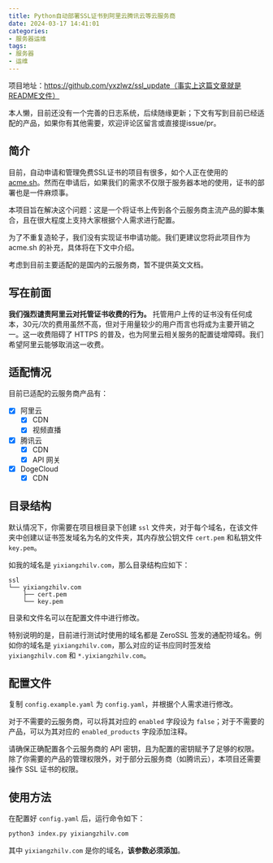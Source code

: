 ```yaml
---
title: Python自动部署SSL证书到阿里云腾讯云等云服务商
date: 2024-03-17 14:41:01
categories:
- 服务器运维
tags:
- 服务器
- 运维
---
```


项目地址：https://github.com/yxzlwz/ssl_update（事实上这篇文章就是README文件）

本人懒，目前还没有一个完善的日志系统，后续随缘更新；下文有写到目前已经适配的产品，如果你有其他需要，欢迎评论区留言或直接提issue/pr。

## 简介

目前，自动申请和管理免费SSL证书的项目有很多，如个人正在使用的 [acme.sh](https://github.com/acmesh-official/acme.sh)。然而在申请后，如果我们的需求不仅限于服务器本地的使用，证书的部署也是一件麻烦事。

本项目旨在解决这个问题：这是一个将证书上传到各个云服务商主流产品的脚本集合，且在很大程度上支持大家根据个人需求进行配置。

为了不重复造轮子，我们没有实现证书申请功能。我们更建议您将此项目作为 acme.sh 的补充，具体将在下文中介绍。

考虑到目前主要适配的是国内的云服务商，暂不提供英文文档。

## 写在前面

**我们强烈谴责阿里云对托管证书收费的行为。** 托管用户上传的证书没有任何成本，30元/次的费用虽然不高，但对于用量较少的用户而言也将成为主要开销之一。这一收费阻碍了 HTTPS 的普及，也为阿里云相关服务的配置徒增障碍。我们希望阿里云能够取消这一收费。

## 适配情况

目前已适配的云服务商产品有：

- [x] 阿里云
  - [x] CDN
  - [x] 视频直播
- [x] 腾讯云
  - [x] CDN
  - [x] API 网关
- [x] DogeCloud
  - [x] CDN

## 目录结构

默认情况下，你需要在项目根目录下创建 `ssl` 文件夹，对于每个域名，在该文件夹中创建以证书签发域名为名的文件夹，其内存放公钥文件 `cert.pem` 和私钥文件 `key.pem`。

如我的域名是 `yixiangzhilv.com`，那么目录结构应如下：

```
ssl
└── yixiangzhilv.com
    ├── cert.pem
    └── key.pem
```

目录和文件名可以在配置文件中进行修改。

特别说明的是，目前进行测试时使用的域名都是 ZeroSSL 签发的通配符域名。例如你的域名是 `yixiangzhilv.com`，那么对应的证书应同时签发给 `yixiangzhilv.com` 和 `*.yixiangzhilv.com`。

## 配置文件

复制 `config.example.yaml` 为 `config.yaml`，并根据个人需求进行修改。

对于不需要的云服务商，可以将其对应的 `enabled` 字段设为 `false`；对于不需要的产品，可以为其对应的 `enabled_products` 字段添加注释。

请确保正确配置各个云服务商的 API 密钥，且为配置的密钥赋予了足够的权限。除了你需要的产品的管理权限外，对于部分云服务商（如腾讯云），本项目还需要操作 SSL 证书的权限。

## 使用方法

在配置好 `config.yaml` 后，运行命令如下：

```bash
python3 index.py yixiangzhilv.com
```

其中 `yixiangzhilv.com` 是你的域名，**该参数必须添加**。